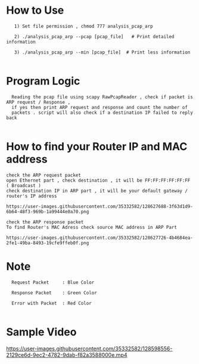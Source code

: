 # How to Use

```
   1) Set file permission , chmod 777 analysis_pcap_arp
   
   2) ./analysis_pcap_arp --pcap [pcap_file]   # Print detailed information
   
   3) ./analysis_pcap_arp --min [pcap_file]  # Print less information
   
 ```
 
# Program Logic

```
  Reading the pcap file using scapy RawPcapReader , check if packet is ARP request / Response , 
  if yes then print ARP request and response and count the number of
  packets . script will also check if a destination IP failed to reply back
  
```

# How to find your Router IP and MAC address

```
check the ARP request packet
open Ethernet part , check destination , it will be FF:FF:FF:FF:FF:FF ( Broadcast )
check destination IP in ARP part , it will be your default gateway / router's IP address

https://user-images.githubusercontent.com/35332582/128627688-3f63d1d9-6b64-48f3-969b-1a99444e0a70.png

check the ARP response packet
To find Router's MAC Adress check source MAC address in ARP Part

https://user-images.githubusercontent.com/35332582/128627726-4b4684ea-2fe1-49ba-8493-19cfe9ffeb0f.png

```


# Note


``` 
  Request Packet     : Blue Color
  
  Response Packet    : Green Color
  
  Error with Packet  : Red Color
  
```
# Sample Video


https://user-images.githubusercontent.com/35332582/128598556-2129ce6d-9ec2-4782-9dab-f82a3588000e.mp4


